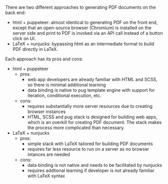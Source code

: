There are two different approaches to generating PDF documents on the back end:
- html + puppeteer: almost identical to generating PDF on the front end, except that an open-source browser (Chromium) is installed on the server side and print to PDF is invoked via an API call instead of a button click on UI.
- LaTeX + nunjucks: bypassing html as an intermediate format to build PDF directly in LaTeX.

Each approach has its pros and cons:
- html + puppeteer
  - pros:
    -  web app developers are already familiar with HTML and SCSS, so there is minimal additional learning
    -  data binding is native to pug template engine with support for iteration, conditional execution, etc.
  - cons:
    - requires substantially more server resources due to creating browser instances
    - HTML, SCSS and pug stack is designed for building web apps, which is an overkill for creating PDF document. The stack makes the process more complicated than necessary.
- LaTeX + nunjucks
  - pros:
    - simple stack with LaTeX tailored for building PDF documents
    - requires far less resource to run on a server as no browser intances are needed
  - cons:
    - data binding is not native and needs to be facilitated by nunjucks
    - requires addtional learning if developer is not already familiar with LaTeX syntax
